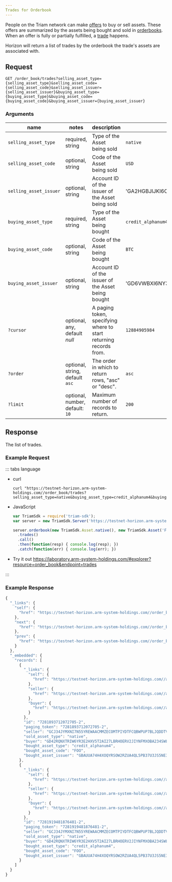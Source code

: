 ```yaml
---
Trades for Orderbook
---
```


People on the Triam network can make [offers](../resources/offer.md) to buy or sell assets.  These offers are summarized by the assets being bought and sold in [orderbooks](../resources/orderbook.md).  When an offer is fully or partially fulfilled, a [trade](../resources/trade.md) happens.

Horizon will return a list of trades by the orderbook the trade's assets are associated with.

## Request

```
GET /order_book/trades?selling_asset_type={selling_asset_type}&selling_asset_code={selling_asset_code}&selling_asset_issuer={selling_asset_issuer}&buying_asset_type={buying_asset_type}&buying_asset_code={buying_asset_code}&buying_asset_issuer={buying_asset_issuer}
```

### Arguments

| name | notes | description | example |
| ---- | ----- | ----------- | ------- |
| `selling_asset_type` | required, string | Type of the Asset being sold | `native` |
| `selling_asset_code` | optional, string | Code of the Asset being sold | `USD` |
| `selling_asset_issuer` | optional, string | Account ID of the issuer of the Asset being sold | 'GA2HGBJIJKI6O4XEM7CZWY5PS6GKSXL6D34ERAJYQSPYA6X6AI7HYW36' |
| `buying_asset_type` | required, string | Type of the Asset being bought | `credit_alphanum4` |
| `buying_asset_code` | optional, string | Code of the Asset being bought | `BTC` |
| `buying_asset_issuer` | optional, string | Account ID of the issuer of the Asset being bought | 'GD6VWBXI6NY3AOOR55RLVQ4MNIDSXE5JSAVXUTF35FRRI72LYPI3WL6Z' |
| `?cursor` | optional, any, default _null_ | A paging token, specifying where to start returning records from. | `12884905984` |
| `?order`  | optional, string, default `asc` | The order in which to return rows, "asc" or "desc". | `asc` |
| `?limit`  | optional, number, default: `10` | Maximum number of records to return. | `200` |


## Response

The list of trades.


### Example Request
::: tabs language

- curl
  ```curl
  curl "https://testnet-horizon.arm-system-holdings.com//order_book/trades?selling_asset_type=native&buying_asset_type=credit_alphanum4&buying_asset_code=FOO&buying_asset_issuer=GBAUUA74H4XOQYRSOW2RZUA4QL5PB37U3JS5NE3RTB2ELJVMIF5RLMAG"
  ```
- JavaScript
  ```js
  var TriamSdk = require('triam-sdk');
  var server = new TriamSdk.Server('https://testnet-horizon.arm-system-holdings.com/');

  server.orderbook(new TriamSdk.Asset.native(), new TriamSdk.Asset('FOO', 'GBAUUA74H4XOQYRSOW2RZUA4QL5PB37U3JS5NE3RTB2ELJVMIF5RLMAG'))
    .trades()
    .call()
    .then(function(resp) { console.log(resp); })
    .catch(function(err) { console.log(err); })
  ```
- Try it out
  https://laboratory.arm-system-holdings.com/#explorer?resource=order_book&endpoint=trades

:::
### Example Response
```js
{
  "_links": {
    "self": {
      "href": "https://testnet-horizon.arm-system-holdings.com//order_book/trades?order=asc\u0026limit=10\u0026cursor="
    },
    "next": {
      "href": "https://testnet-horizon.arm-system-holdings.com//order_book/trades?order=asc\u0026limit=10\u0026cursor=7281919481876481-2"
    },
    "prev": {
      "href": "https://testnet-horizon.arm-system-holdings.com//order_book/trades?order=desc\u0026limit=10\u0026cursor=7281893712072705-2"
    }
  },
  "_embedded": {
    "records": [
      {
        "_links": {
          "self": {
            "href": "https://testnet-horizon.arm-system-holdings.com//accounts/GCJ34JYMXNI7N55YREWAACMMZECOMTPIYDTFCQBWPUP7BLJQDDTVGUW4"
          },
          "seller": {
            "href": "https://testnet-horizon.arm-system-holdings.com//accounts/GCJ34JYMXNI7N55YREWAACMMZECOMTPIYDTFCQBWPUP7BLJQDDTVGUW4"
          },
          "buyer": {
            "href": "https://testnet-horizon.arm-system-holdings.com//accounts/GD42RQNXTRIW6YR3E2HXV5T2AI27LBRHOERV2JIYNFMXOBA234SWLQQB"
          }
        },
        "id": "7281893712072705-2",
        "paging_token": "7281893712072705-2",
        "seller": "GCJ34JYMXNI7N55YREWAACMMZECOMTPIYDTFCQBWPUP7BLJQDDTVGUW4",
        "sold_asset_type": "native",
        "buyer": "GD42RQNXTRIW6YR3E2HXV5T2AI27LBRHOERV2JIYNFMXOBA234SWLQQB",
        "bought_asset_type": "credit_alphanum4",
        "bought_asset_code": "FOO",
        "bought_asset_issuer": "GBAUUA74H4XOQYRSOW2RZUA4QL5PB37U3JS5NE3RTB2ELJVMIF5RLMAG"
      },
      {
        "_links": {
          "self": {
            "href": "https://testnet-horizon.arm-system-holdings.com//accounts/GCJ34JYMXNI7N55YREWAACMMZECOMTPIYDTFCQBWPUP7BLJQDDTVGUW4"
          },
          "seller": {
            "href": "https://testnet-horizon.arm-system-holdings.com//accounts/GCJ34JYMXNI7N55YREWAACMMZECOMTPIYDTFCQBWPUP7BLJQDDTVGUW4"
          },
          "buyer": {
            "href": "https://testnet-horizon.arm-system-holdings.com//accounts/GD42RQNXTRIW6YR3E2HXV5T2AI27LBRHOERV2JIYNFMXOBA234SWLQQB"
          }
        },
        "id": "7281919481876481-2",
        "paging_token": "7281919481876481-2",
        "seller": "GCJ34JYMXNI7N55YREWAACMMZECOMTPIYDTFCQBWPUP7BLJQDDTVGUW4",
        "sold_asset_type": "native",
        "buyer": "GD42RQNXTRIW6YR3E2HXV5T2AI27LBRHOERV2JIYNFMXOBA234SWLQQB",
        "bought_asset_type": "credit_alphanum4",
        "bought_asset_code": "FOO",
        "bought_asset_issuer": "GBAUUA74H4XOQYRSOW2RZUA4QL5PB37U3JS5NE3RTB2ELJVMIF5RLMAG"
      }
    ]
  }
}
```
